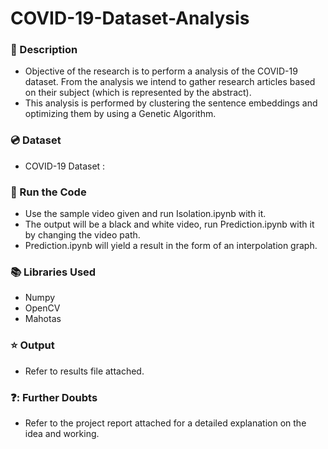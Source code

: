 # COVID-19-Dataset-Analysis

### :busts_in_silhouette: Description
* Objective of the research is to perform a analysis of the COVID-19 dataset. From the analysis we intend to gather research articles based on their subject (which is represented by the abstract).
* This analysis is performed by clustering the sentence embeddings and optimizing them by using a Genetic Algorithm.

### :cd: Dataset
* COVID-19 Dataset :

### :key: Run the Code
* Use the sample video given and run Isolation.ipynb with it.
* The output will be a black and white video, run Prediction.ipynb with it by changing the video path. 
* Prediction.ipynb will yield a result in the form of an interpolation graph.

  
### :books: Libraries Used
* Numpy
* OpenCV
* Mahotas

### :star: Output
* Refer to results file attached.

### ❓: Further Doubts
* Refer to the project report attached for a detailed explanation on the idea and working.
